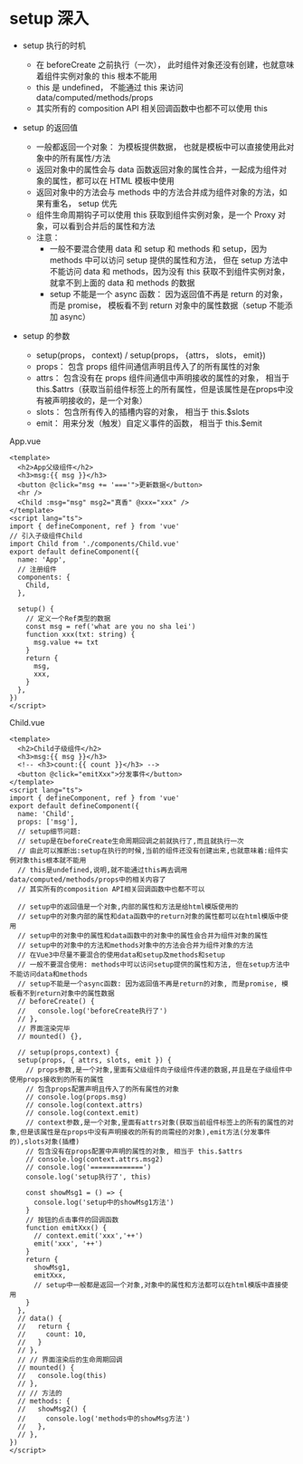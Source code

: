 # setup 深入

- setup 执行的时机
  - 在 beforeCreate 之前执行（一次）， 此时组件对象还没有创建，也就意味着组件实例对象的 this 根本不能用
  - this 是 undefined， 不能通过 this 来访问 data/computed/methods/props
  - 其实所有的 composition API 相关回调函数中也都不可以使用 this

- setup 的返回值
  - 一般都返回一个对象： 为模板提供数据， 也就是模板中可以直接使用此对象中的所有属性/方法
  - 返回对象中的属性会与 data 函数返回对象的属性合并，一起成为组件对象的属性，都可以在 HTML 模板中使用
  - 返回对象中的方法会与 methods 中的方法合并成为组件对象的方法，如果有重名， setup 优先
  - 组件生命周期钩子可以使用 this 获取到组件实例对象，是一个 Proxy 对象，可以看到合并后的属性和方法
  - 注意：
    - 一般不要混合使用 data 和 setup 和 methods 和 setup，因为 methods 中可以访问 setup 提供的属性和方法， 但在 setup 方法中不能访问 data 和 methods，因为没有 this 获取不到组件实例对象，就拿不到上面的 data 和 methods 的数据
    - setup 不能是一个 async 函数： 因为返回值不再是 return 的对象， 而是 promise， 模板看不到 return 对象中的属性数据（setup 不能添加 async）

- setup 的参数
  - setup(props， context) / setup(props， {attrs， slots， emit})
  - props： 包含 props 组件间通信声明且传入了的所有属性的对象
  - attrs： 包含没有在 props 组件间通信中声明接收的属性的对象， 相当于 this.$attrs（获取当前组件标签上的所有属性，但是该属性是在props中没有被声明接收的，是一个对象）
  - slots： 包含所有传入的插槽内容的对象， 相当于 this.$slots
  - emit： 用来分发（触发）自定义事件的函数， 相当于 this.$emit

App.vue

```vue
<template>
  <h2>App父级组件</h2>
  <h3>msg:{{ msg }}</h3>
  <button @click="msg += '==='">更新数据</button>
  <hr />
  <Child :msg="msg" msg2="真香" @xxx="xxx" />
</template>
<script lang="ts">
import { defineComponent, ref } from 'vue'
// 引入子级组件Child
import Child from './components/Child.vue'
export default defineComponent({
  name: 'App',
  // 注册组件
  components: {
    Child,
  },

  setup() {
    // 定义一个Ref类型的数据
    const msg = ref('what are you no sha lei')
    function xxx(txt: string) {
      msg.value += txt
    }
    return {
      msg,
      xxx,
    }
  },
})
</script>
```

Child.vue

```vue
<template>
  <h2>Child子级组件</h2>
  <h3>msg:{{ msg }}</h3>
  <!-- <h3>count:{{ count }}</h3> -->
  <button @click="emitXxx">分发事件</button>
</template>
<script lang="ts">
import { defineComponent, ref } from 'vue'
export default defineComponent({
  name: 'Child',
  props: ['msg'],
  // setup细节问题:
  // setup是在beforeCreate生命周期回调之前就执行了,而且就执行一次
  // 由此可以推断出:setup在执行的时候,当前的组件还没有创建出来,也就意味着:组件实例对象this根本就不能用
  // this是undefined,说明,就不能通过this再去调用data/computed/methods/props中的相关内容了
  // 其实所有的composition API相关回调函数中也都不可以

  // setup中的返回值是一个对象,内部的属性和方法是给html模版使用的
  // setup中的对象内部的属性和data函数中的return对象的属性都可以在html模版中使用
  // setup中的对象中的属性和data函数中的对象中的属性会合并为组件对象的属性
  // setup中的对象中的方法和methods对象中的方法会合并为组件对象的方法
  // 在Vue3中尽量不要混合的使用data和setup及methods和setup
  // 一般不要混合使用: methods中可以访问setup提供的属性和方法, 但在setup方法中不能访问data和methods
  // setup不能是一个async函数: 因为返回值不再是return的对象, 而是promise, 模板看不到return对象中的属性数据
  // beforeCreate() {
  //   console.log('beforeCreate执行了')
  // },
  // 界面渲染完毕
  // mounted() {},

  // setup(props,context) {
  setup(props, { attrs, slots, emit }) {
    // props参数,是一个对象,里面有父级组件向子级组件传递的数据,并且是在子级组件中使用props接收到的所有的属性
    // 包含props配置声明且传入了的所有属性的对象
    // console.log(props.msg)
    // console.log(context.attrs)
    // console.log(context.emit)
    // context参数,是一个对象,里面有attrs对象(获取当前组件标签上的所有的属性的对象,但是该属性是在props中没有声明接收的所有的尚需经的对象),emit方法(分发事件的),slots对象(插槽)
    // 包含没有在props配置中声明的属性的对象, 相当于 this.$attrs
    // console.log(context.attrs.msg2)
    // console.log('=============')
    console.log('setup执行了', this)

    const showMsg1 = () => {
      console.log('setup中的showMsg1方法')
    }
    // 按钮的点击事件的回调函数
    function emitXxx() {
      // context.emit('xxx','++')
      emit('xxx', '++')
    }
    return {
      showMsg1,
      emitXxx,
      // setup中一般都是返回一个对象,对象中的属性和方法都可以在html模版中直接使用
    }
  },
  // data() {
  //   return {
  //     count: 10,
  //   }
  // },
  // // 界面渲染后的生命周期回调
  // mounted() {
  //   console.log(this)
  // },
  // // 方法的
  // methods: {
  //   showMsg2() {
  //     console.log('methods中的showMsg方法')
  //   },
  // },
})
</script>
```
